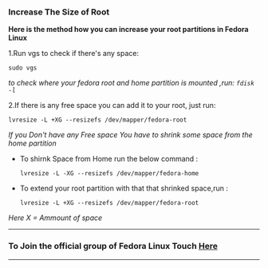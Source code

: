 ### Increase The Size of Root
  **Here is the method how you can increase your root partitions in Fedora Linux**

  1.Run vgs to check if there's any space:

  `sudo vgs`

  *to check where your fedora root and home partition is mounted ,run: `fdisk -l`*

  2.If there is any free space you can add it to your root, just run:

  `lvresize -L +XG --resizefs /dev/mapper/fedora-root`

  *If you Don't have any Free space You have to shrink some space from the home partition*

  - To shirnk Space from Home run the below command :

    `lvresize -L -XG --resizefs /dev/mapper/fedora-home`

  - To extend your root partition with that that shrinked space,run :

    `lvresize -L +XG --resizefs /dev/mapper/fedora-root`

*Here X = Ammount of space*

---
### To Join the official group of Fedora Linux Touch [Here](http://t.me/fedora)
---
